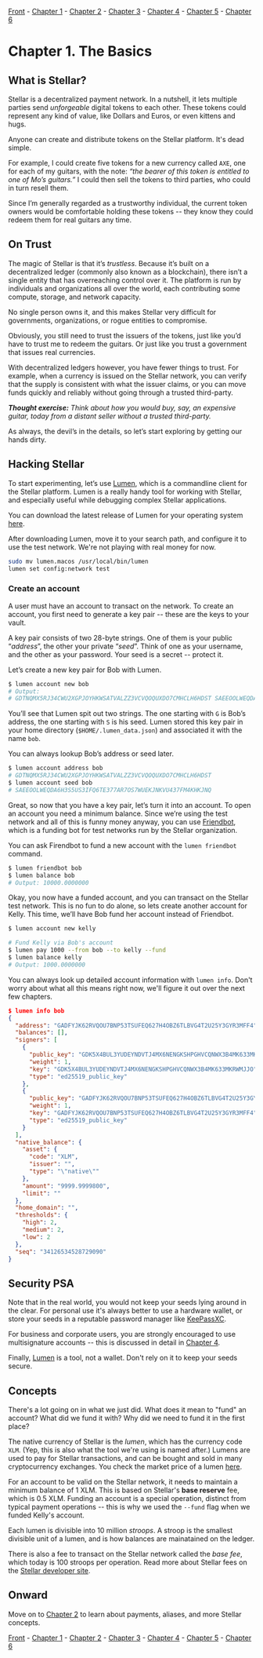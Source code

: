[Front](https://github.com/0xfe/hacking-stellar/blob/master/README.md) -
[Chapter 1](https://github.com/0xfe/hacking-stellar/blob/master/1-launch.md) -
[Chapter 2](https://github.com/0xfe/hacking-stellar/blob/master/2-payments.md) -
[Chapter 3](https://github.com/0xfe/hacking-stellar/blob/master/3-assets.md) -
[Chapter 4](https://github.com/0xfe/hacking-stellar/blob/master/4-multisig.md) -
[Chapter 5](https://github.com/0xfe/hacking-stellar/blob/master/5-dex.md) -
[Chapter 6](https://github.com/0xfe/hacking-stellar/blob/master/6-debugging.md)

# Chapter 1. The Basics

## What is Stellar?

Stellar is a decentralized payment network. In a nutshell, it lets multiple parties send *unforgeable* digital tokens to each other. These tokens could represent any kind of value, like Dollars and Euros, or even kittens and hugs.

Anyone can create and distribute tokens on the Stellar platform. It's dead simple.

For example, I could create five tokens for a new currency called `AXE`, one for each of my guitars, with the note: *“the bearer of this token is entitled to one of Mo’s guitars.”* I could then sell the tokens to third parties, who could in turn resell them.

Since I’m generally regarded as a trustworthy individual, the current token owners would be comfortable holding these tokens -- they know they could redeem them for real guitars any time.


## On Trust

The magic of Stellar is that it’s *trustless*. Because it’s built on a decentralized ledger (commonly also known as a blockchain), there isn’t a single entity that has overreaching control over it. The platform is run by individuals and organizations all over the world, each contributing some compute, storage, and network capacity.

No single person owns it, and this makes Stellar very difficult for governments, organizations, or rogue entities to compromise.

Obviously, you still need to trust the issuers of the tokens, just like you’d have to trust me to redeem the guitars. Or just like you trust a government that issues real currencies.

With decentralized ledgers however, you have fewer things to trust. For example, when a currency is issued on the Stellar network, you can verify that the supply is consistent with what the issuer claims, or you can move funds quickly and reliably without going through a trusted third-party.

***Thought exercise:*** *Think about how you would buy, say, an expensive guitar, today from a distant seller without a trusted third-party.*

As always, the devil’s in the details, so let’s start exploring by getting our hands dirty.

## Hacking Stellar

To start experimenting, let’s use [Lumen](http://github.com/0xfe/lumen), which is a commandline client for the Stellar platform. Lumen is a really handy tool for working with Stellar, and especially useful while debugging complex Stellar applications.

You can download the latest release of Lumen for your operating system [here](https://github.com/0xfe/lumen/releases).

After downloading Lumen, move it to your search path, and configure it to use the test network. We're not playing with real money for now.

```sh
sudo mv lumen.macos /usr/local/bin/lumen
lumen set config:network test
```

### Create an account
A user must have an account to transact on the network. To create an account, you first need to generate a key pair -- these are the keys to your vault.

A key pair consists of two 28-byte strings. One of them is your public “*address*”, the other your private “*seed*”. Think of one as your username, and the other as your password. Your seed is a secret -- protect it.

Let’s create a new key pair for Bob with Lumen.

```sh
$ lumen account new bob
# Output:
# GDTNQMX5RJ34CWU2XGPJOYHKWSATVALZZ3VCVQOQUXDO7CMHCLH6HDST SAEEOOLWEQDA6H3S5US3IFQ6TE377AR7OS7WUEKJNKVU437FM4KHKJNQ
```

You’ll see that Lumen spit out two strings. The one starting with `G` is Bob’s address, the one starting with `S` is his seed. Lumen stored this key pair in your home directory (`$HOME/.lumen_data.json`) and associated it with the name `bob`.

You can always lookup Bob’s address or seed later.

```sh
$ lumen account address bob
# GDTNQMX5RJ34CWU2XGPJOYHKWSATVALZZ3VCVQOQUXDO7CMHCLH6HDST
$ lumen account seed bob
# SAEEOOLWEQDA6H3S5US3IFQ6TE377AR7OS7WUEKJNKVU437FM4KHKJNQ

```

Great, so now that you have a key pair, let’s turn it into an account. To open an account you need a minimum balance. Since we’re using the test network and all of this is funny money anyway, you can use [Friendbot](http://friendbot.stellar.org), which is a funding bot for test networks run by the Stellar organization.

You can ask Firendbot to fund a new account with the `lumen friendbot` command.

```sh
$ lumen friendbot bob
$ lumen balance bob
# Output: 10000.0000000
```

Okay, you now have a funded account, and you can transact on the Stellar test network. This is no fun to do alone, so lets create another account for Kelly. This time, we’ll have Bob fund her account instead of Friendbot.

```sh
$ lumen account new kelly

# Fund Kelly via Bob's account
$ lumen pay 1000 --from bob --to kelly --fund
$ lumen balance kelly
# Output: 1000.0000000
```

You can always look up detailed account information with `lumen info`. Don't worry about what all this means right now, we'll figure it out over the next few chapters.

```json
$ lumen info bob
{
  "address": "GADFYJK62RVQOU7BNP53TSUFEQ627H4OBZ6TLBVG4T2U25Y3GYR3MFF4",
  "balances": [],
  "signers": [
    {
      "public_key": "GDK5X4BUL3YUDEYNDVTJ4MX6NENGKSHPGHVCQNWX3B4MK633MKRWMJJO",
      "weight": 1,
      "key": "GDK5X4BUL3YUDEYNDVTJ4MX6NENGKSHPGHVCQNWX3B4MK633MKRWMJJO",
      "type": "ed25519_public_key"
    },
    {
      "public_key": "GADFYJK62RVQOU7BNP53TSUFEQ627H4OBZ6TLBVG4T2U25Y3GYR3MFF4",
      "weight": 1,
      "key": "GADFYJK62RVQOU7BNP53TSUFEQ627H4OBZ6TLBVG4T2U25Y3GYR3MFF4",
      "type": "ed25519_public_key"
    }
  ],
  "native_balance": {
    "asset": {
      "code": "XLM",
      "issuer": "",
      "type": "\"native\""
    },
    "amount": "9999.9999800",
    "limit": ""
  },
  "home_domain": "",
  "thresholds": {
    "high": 2,
    "medium": 2,
    "low": 2
  },
  "seq": "34126534528729090"
}
```

## Security PSA

Note that in the real world, you would not keep your seeds lying around in the clear. For personal use it's always better to use a hardware wallet, or store your seeds in a reputable password manager like [KeePassXC](https://keepassxc.org/).

For business and corporate users, you are strongly encouraged to use multisignature accounts -- this is discussed in detail in [Chapter 4](https://github.com/0xfe/hacking-stellar/blob/master/4-multisig.md).

Finally, [Lumen](https://github.com/0xfe/lumen) is a tool, not a wallet. Don't rely on it to keep your seeds secure.

## Concepts

There's a lot going on in what we just did. What does it mean to "fund" an account? What did we fund it with? Why did we need to fund it in the first place?

The native currency of Stellar is the *lumen*, which has the currency code `XLM`. (Yep, this is also what the tool we're using is named after.) Lumens are used to pay for Stellar transactions, and can be bought and sold in many cryptocurrency exchanges. You check the market price of a lumen [here](https://coinmarketcap.com/currencies/stellar/).

For an account to be valid on the Stellar network, it needs to maintain a minimum balance of 1 XLM. This is based on Stellar's **base reserve** fee, which is 0.5 XLM. Funding an account is a special operation, distinct from typical payment operations -- this is why we used the `--fund` flag when we funded Kelly's account.

Each lumen is divisible into 10 million *stroops*. A stroop is the smallest divisible unit of a lumen, and is how balances are mainatained on the ledger.

There is also a fee to transact on the Stellar network called the *base fee*, which today is 100 stroops per operation. Read more about Stellar fees on the [Stellar developer site](https://www.stellar.org/developers/guides/concepts/fees.html).

## Onward

Move on to [Chapter 2](https://github.com/0xfe/hacking-stellar/blob/master/2-payments.md) to learn about payments, aliases, and more Stellar concepts.

[Front](https://github.com/0xfe/hacking-stellar/blob/master/README.md) -
[Chapter 1](https://github.com/0xfe/hacking-stellar/blob/master/1-launch.md) -
[Chapter 2](https://github.com/0xfe/hacking-stellar/blob/master/2-payments.md) -
[Chapter 3](https://github.com/0xfe/hacking-stellar/blob/master/3-assets.md) -
[Chapter 4](https://github.com/0xfe/hacking-stellar/blob/master/4-multisig.md) -
[Chapter 5](https://github.com/0xfe/hacking-stellar/blob/master/5-dex.md) -
[Chapter 6](https://github.com/0xfe/hacking-stellar/blob/master/6-debugging.md)